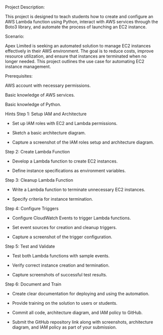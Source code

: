 
Project Description:

This project is designed to teach students how to create and configure an AWS Lambda function using Python, interact with AWS services through the Boto3 library, and automate the process of launching an EC2 instance.

Scenario:

Apex Limited is seeking an automated solution to manage EC2 instances effectively in their AWS environment. The goal is to reduce costs, improve resource utilization, and ensure that instances are terminated when no longer needed. This project outlines the use case for automating EC2 instance management.



Prerequisites:

AWS account with necessary permissions.

Basic knowledge of AWS services.

Basic knowledge of Python.



Hints
Step 1: Setup IAM and Architecture

- Set up IAM roles with EC2 and Lambda permissions.

- Sketch a basic architecture diagram.

- Capture a screenshot of the IAM roles setup and architecture diagram.

Step 2: Create Lambda Function

- Develop a Lambda function to create EC2 instances.

- Define instance specifications as environment variables.

Step 3: Cleanup Lambda Function

- Write a Lambda function to terminate unnecessary EC2 instances.

- Specify criteria for instance termination.

Step 4: Configure Triggers

- Configure CloudWatch Events to trigger Lambda functions.

- Set event sources for creation and cleanup triggers.

- Capture a screenshot of the trigger configuration.

Step 5: Test and Validate

- Test both Lambda functions with sample events.

- Verify correct instance creation and termination.

- Capture screenshots of successful test results.

Step 6: Document and Train

- Create clear documentation for deploying and using the automation.

- Provide training on the solution to users or students.

- Commit all code, architecture diagram, and IAM policy to GitHub.

- Submit the GitHub repository link along with screenshots, architecture diagram, and IAM policy as part of your submission.
